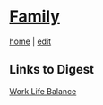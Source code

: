 # [Family](https://alwinwoo.github.io/pages/family.html)
[home](https://alwinwoo.github.io/) | [edit](https://github.com/alwinwoo/alwinwoo.github.io/edit/master/pages/family.md)

## Links to Digest

[Work Life Balance](https://medium.com/accelerated-intelligence/an-ambitious-persons-take-on-work-life-balance-i-almost-lost-hope-in-my-marriage-b6f0c0355c2)
